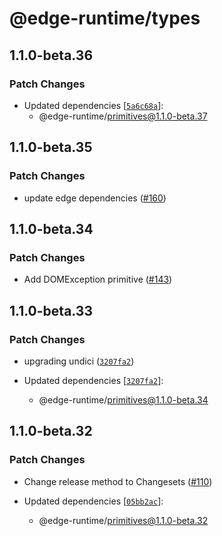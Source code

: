 # @edge-runtime/types

## 1.1.0-beta.36

### Patch Changes

- Updated dependencies [[`5a6c68a`](https://github.com/vercel/edge-runtime/commit/5a6c68af8a7656af54d50405bada2c19cfe83ba5)]:
  - @edge-runtime/primitives@1.1.0-beta.37

## 1.1.0-beta.35

### Patch Changes

- update edge dependencies ([#160](https://github.com/vercel/edge-runtime/pull/160))

## 1.1.0-beta.34

### Patch Changes

- Add DOMException primitive ([#143](https://github.com/vercel/edge-runtime/pull/143))

## 1.1.0-beta.33

### Patch Changes

- upgrading undici ([`3207fa2`](https://github.com/vercel/edge-runtime/commit/3207fa224783fecc70ac63aef4cd49a8404ecbc0))

- Updated dependencies [[`3207fa2`](https://github.com/vercel/edge-runtime/commit/3207fa224783fecc70ac63aef4cd49a8404ecbc0)]:
  - @edge-runtime/primitives@1.1.0-beta.34

## 1.1.0-beta.32

### Patch Changes

- Change release method to Changesets ([#110](https://github.com/vercel/edge-runtime/pull/110))

- Updated dependencies [[`05bb2ac`](https://github.com/vercel/edge-runtime/commit/05bb2ac30aef9849e0adf7337569459f52edd36b)]:
  - @edge-runtime/primitives@1.1.0-beta.32
